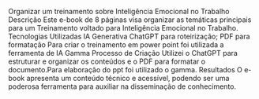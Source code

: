 Organizar um treinamento sobre Inteligência Emocional no Trabalho
Descrição
Este e-book de 8 páginas visa organizar as temáticas principais para um Treinamento voltado para Inteligência Emocional no Trabalho.
Tecnologias Utilizadas
IA Generativa ChatGPT para roteirização;
PDF para formatação 
Para criar o treinamento em power point foi utilizada a ferramenta  de IA Gamma
Processo de Criação
Utilizei o ChatGPT para estruturar e organizar os conteúdos e o PDF para formatar o documento.Para elaboração do ppt foi utilizado o gamma.
Resultados
O e-book apresenta um conteúdo técnico e acessível, podendo ser uma poderosa ferramenta para auxiliar na disseminação de conhecimento. 
